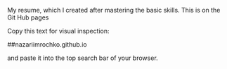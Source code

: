 My resume, which I created after mastering the basic skills. This is on the Git Hub pages

Copy this text for visual inspection:

##nazariimrochko.github.io

and paste it into the top search bar of your browser. 
